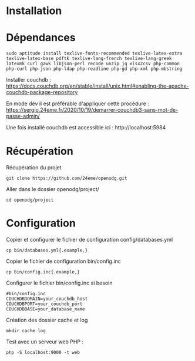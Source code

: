 Installation
============

# Dépendances

```
sudo aptitude install texlive-fonts-recommended texlive-latex-extra texlive-latex-base pdftk texlive-lang-french texlive-lang-greek latexmk curl gawk libjson-perl recode unzip jq xlsx2csv php-common php-curl php-json php-ldap php-readline php-gd php-xml php-mbstring
```

Installer couchdb : https://docs.couchdb.org/en/stable/install/unix.html#enabling-the-apache-couchdb-package-repository

En mode dév il est préférable d'appliquer cette procédure : https://sergio.24eme.fr/2020/10/19/demarrer-couchdb3-sans-mot-de-passe-admin/

Une fois installé couchdb est accessible ici : http://localhost:5984

# Récupération

Récupération du projet

```
git clone https://github.com/24eme/openodg.git
```

Aller dans le dossier openodg/project/

```
cd openodg/project
```

# Configuration

Copier et configurer le fichier de configuration config/databases.yml

```
cp bin/databases.yml{.example,}
```

Copier le fichier de configuration bin/config.inc

```
cp bin/config.inc{.example,}
```

Configurer le fichier bin/config.inc si besoin

```
#bin/config.inc
COUCHDBDOMAIN=your_couchdb_host
COUCHDBPORT=your_couchdb_port
COUCHDBBASE=your_database_name
```

Création des dossier cache et log

```
mkdir cache log
```

Test avec un serveur web PHP :

```
php -S localhost:9000 -t web
```

